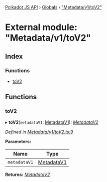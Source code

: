 [Polkadot JS API](../README.md) › [Globals](../globals.md) › ["Metadata/v1/toV2"](_metadata_v1_tov2_.md)

# External module: "Metadata/v1/toV2"

## Index

### Functions

* [toV2](_metadata_v1_tov2_.md#tov2)

## Functions

###  toV2

▸ **toV2**(`metadataV1`: [MetadataV1](../interfaces/_interfaces_metadata_types_.metadatav1.md)): *[MetadataV2](../classes/_metadata_v2_metadata_.metadatav2.md)*

*Defined in [Metadata/v1/toV2.ts:9](https://github.com/polkadot-js/api/blob/287ceb2ded/packages/types/src/Metadata/v1/toV2.ts#L9)*

**Parameters:**

Name | Type |
------ | ------ |
`metadataV1` | [MetadataV1](../interfaces/_interfaces_metadata_types_.metadatav1.md) |

**Returns:** *[MetadataV2](../classes/_metadata_v2_metadata_.metadatav2.md)*
